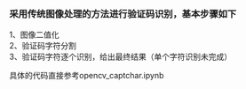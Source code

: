 ### 采用传统图像处理的方法进行验证码识别，基本步骤如下
1、图像二值化  
2、验证码字符分割  
3、验证码字符逐个识别，给出最终结果（单个字符识别未完成）


具体的代码直接参考opencv_captchar.ipynb
